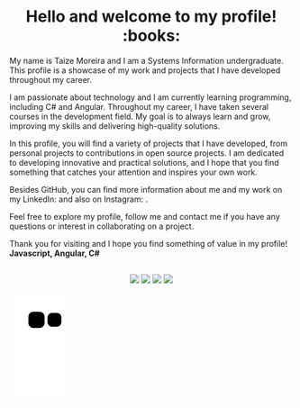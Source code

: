 <h1 align="center"> Hello and welcome to my profile!  :books:</h1>

 My name is Taize Moreira and I am a Systems Information undergraduate. This profile is a showcase of my work and projects that I have developed throughout my career.

I am passionate about technology and I am currently learning programming, including C# and Angular. Throughout my career, I have taken several courses in the development field. My goal is to always learn and grow, improving my skills and delivering high-quality solutions.

In this profile, you will find a variety of projects that I have developed, from personal projects to contributions in open source projects. I am dedicated to developing innovative and practical solutions, and I hope that you find something that catches your attention and inspires your own work.

Besides GitHub, you can find more information about me and my work on my LinkedIn: and also on Instagram: .

Feel free to explore my profile, follow me and contact me if you have any questions or interest in collaborating on a project.

Thank you for visiting and I hope you find something of value in my profile!
 **Javascript, Angular, C#**

##
##
<div align="center">
  <a href="https://instagram.com/" target="_blank"><img src="https://img.shields.io/badge/-Instagram-%23E4405F?style=for-the-badge&logo=instagram&logoColor=white" target="_blank"></a>
 <a href="https://discord" target="_blank"><img src="https://img.shields.io/badge/Discord-7289DA?style=for-the-badge&logo=discord&logoColor=white" target="_blank"></a> 
  <a href = "mailto:@gmail.com"><img src="https://img.shields.io/badge/-Gmail-%23333?style=for-the-badge&logo=gmail&logoColor=white" target="_blank"></a>
  <a href="https://www.linkedin.com/in/" target="_blank"><img src="https://img.shields.io/badge/-LinkedIn-%230077B5?style=for-the-badge&logo=linkedin&logoColor=white" target="_blank"></a>   
</div>

 ![Snake animation](https://github.com/taizemoreira/taizemoreira/blob/output/github-contribution-grid-snake.svg)
